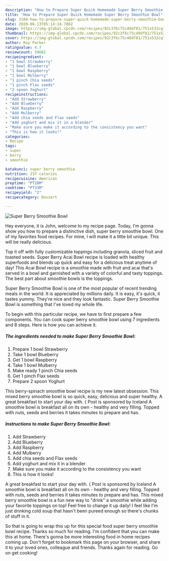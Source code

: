 ```yaml
---
description: "How to Prepare Super Quick Homemade Super Berry Smoothie Bowl"
title: "How to Prepare Super Quick Homemade Super Berry Smoothie Bowl"
slug: 3104-how-to-prepare-super-quick-homemade-super-berry-smoothie-bowl
date: 2020-06-13T05:14:24.706Z
image: https://img-global.cpcdn.com/recipes/92c3f6c75c40df81/751x532cq70/super-berry-smoothie-bowl-recipe-main-photo.jpg
thumbnail: https://img-global.cpcdn.com/recipes/92c3f6c75c40df81/751x532cq70/super-berry-smoothie-bowl-recipe-main-photo.jpg
cover: https://img-global.cpcdn.com/recipes/92c3f6c75c40df81/751x532cq70/super-berry-smoothie-bowl-recipe-main-photo.jpg
author: Roy Parker
ratingvalue: 4.7
reviewcount: 39682
recipeingredient:
- "1 bowl Strawberry"
- "1 bowl Blueberry"
- "1 bowl Raspberry"
- "1 bowl Mulberry"
- "1 pinch Chia seeds"
- "1 pinch Flax seeds"
- "2 spoon Yoghurt"
recipeinstructions:
- "Add Strawberry"
- "Add Blueberry"
- "Add Raspberry"
- "Add Mulberry"
- "Add chia seeds and Flax seeds"
- "Add yoghurt and mix it in a blender"
- "Make sure you make it according to the consistency you want"
- "This is how it looks!"
categories:
- Recipe
tags:
- super
- berry
- smoothie

katakunci: super berry smoothie 
nutrition: 237 calories
recipecuisine: American
preptime: "PT28M"
cooktime: "PT33M"
recipeyield: "2"
recipecategory: Dessert

---
```



![Super Berry Smoothie Bowl](https://img-global.cpcdn.com/recipes/92c3f6c75c40df81/751x532cq70/super-berry-smoothie-bowl-recipe-main-photo.jpg)

Hey everyone, it is John, welcome to my recipe page. Today, I'm gonna show you how to prepare a distinctive dish, super berry smoothie bowl. One of my favorites food recipes. For mine, I will make it a little bit unique. This will be really delicious.

Top it off with fully customizable toppings including granola, sliced fruit and toasted seeds. Super Berry Acai Bowl recipe is loaded with healthy superfoods and blends up quick and easy for a delicious treat anytime of day! This Acai Bowl recipe is a smoothie made with fruit and acai that&#39;s served in a bowl and garnished with a variety of colorful and tasty toppings. The best part about smoothie bowls is the toppings.

Super Berry Smoothie Bowl is one of the most popular of recent trending meals in the world. It is appreciated by millions daily. It is easy, it's quick, it tastes yummy. They're nice and they look fantastic. Super Berry Smoothie Bowl is something that I've loved my whole life.


To begin with this particular recipe, we have to first prepare a few components. You can cook super berry smoothie bowl using 7 ingredients and 8 steps. Here is how you can achieve it.

<!--inarticleads1-->

##### The ingredients needed to make Super Berry Smoothie Bowl:

1. Prepare 1 bowl Strawberry
1. Take 1 bowl Blueberry
1. Get 1 bowl Raspberry
1. Take 1 bowl Mulberry
1. Make ready 1 pinch Chia seeds
1. Get 1 pinch Flax seeds
1. Prepare 2 spoon Yoghurt


This berry-spinach smoothie bowl recipe is my new latest obsession. This mixed berry smoothie bowl is so quick, easy, delicious and super healthy. A great breakfast to start your day with. { Post is sponsored by Iceland A smoothie bowl is breakfast all on its own - healthy and very filling. Topped with nuts, seeds and berries it takes minutes to prepare and has. 

<!--inarticleads2-->

##### Instructions to make Super Berry Smoothie Bowl:

1. Add Strawberry
1. Add Blueberry
1. Add Raspberry
1. Add Mulberry
1. Add chia seeds and Flax seeds
1. Add yoghurt and mix it in a blender
1. Make sure you make it according to the consistency you want
1. This is how it looks!


A great breakfast to start your day with. { Post is sponsored by Iceland A smoothie bowl is breakfast all on its own - healthy and very filling. Topped with nuts, seeds and berries it takes minutes to prepare and has. This mixed berry smoothie bowl is a fun new way to &#34;drink&#34; a smoothie while adding your favorite toppings on top! Feel free to change it up daily! I feel like I&#39;m just drinking cold soup that hasn&#39;t been pureed enough so there&#39;s chunks of stuff in it. 

So that is going to wrap this up for this special food super berry smoothie bowl recipe. Thanks so much for reading. I'm confident that you can make this at home. There's gonna be more interesting food in home recipes coming up. Don't forget to bookmark this page on your browser, and share it to your loved ones, colleague and friends. Thanks again for reading. Go on get cooking!
